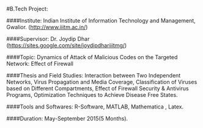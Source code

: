 #B.Tech Project:

####Institute: Indian Institute of Information Technology and Management, Gwalior. (http://www.iiitm.ac.in/)

####Supervisor: Dr. Joydip Dhar (https://sites.google.com/site/joydipdhariiitmg/)

####Topic: Dynamics of Attack of Malicious Codes on the Targeted Network: Effect of Firewall

####Thesis and Field Studies: 
Interaction between Two Independent Networks, Virus Propagation and Media Coverage, Classification of Viruses based on Different Compartments, Effect of Firewall Security & Antivirus Programs, Optimization Techniques to Achieve Disease Free States.
  
####Tools and Softwares: R-Software, MATLAB, Mathematica , Latex.

####Duration: May-September 2015(5 Months).

